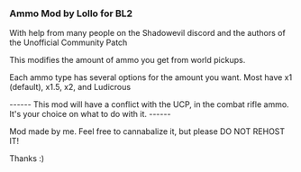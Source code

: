 ### Ammo Mod by Lollo for BL2

With help from many people on the Shadowevil discord and the authors of the Unofficial Community Patch

This modifies the amount of ammo you get from world pickups.

Each ammo type has several options for the amount you want. Most have x1 (default), x1.5, x2, and Ludicrous

------ This mod will have a conflict with the UCP, in the combat rifle ammo. It's your choice on what to do with it. ------

Mod made by me. Feel free to cannabalize it, but please DO NOT REHOST IT! 

Thanks :)
